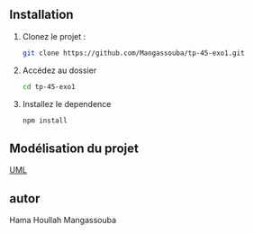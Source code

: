 ## Installation
1. Clonez le projet :
   ```bash
   git clone https://github.com/Mangassouba/tp-45-exo1.git

2. Accédez au dossier

    ```bash
    cd tp-45-exo1
3. Installez le dependence
    ```bash
    npm install

## Modélisation du projet

[UML](./assets/uml.png)

## autor

Hama Houllah Mangassouba